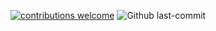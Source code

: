 [![contributions welcome](https://img.shields.io/badge/contributions-welcome-brightgreen.svg?style=flat)](https://github.com/dwyl/esta/issues)
![Github last-commit](https://img.shields.io/github/last-commit/chamley/UFC)
